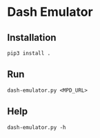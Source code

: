# Dash Emulator

## Installation 

```
pip3 install .
```

## Run

```
dash-emulator.py <MPD_URL>
```

## Help
```
dash-emulator.py -h
```